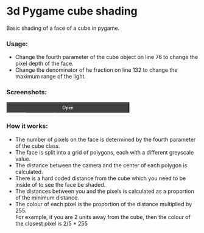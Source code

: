 # 3d Pygame cube shading
Basic shading of a face of a cube in pygame.
### Usage:
- Change the fourth parameter of the cube object on line 76 to change the pixel depth of the face.
- Change the denominator of he fraction on line 132 to change the maximum range of the light.
### Screenshots:
![alt text](https://github.com/michael-gif/cmd-custom/blob/master/other/open_button.png "The cube being shaded.")  
### How it works:
- The number of pixels on the face is determined by the fourth parameter of the cube class.
- The face is split into a grid of polygons, each with a different greyscale value.
- The distance between the camera and the center of each polygon is calculated.
- There is a hard coded distance from the cube which you need to be inside of to see the face be shaded.
- The distances between you and the pixels is calculated as a proportion of the minimum distance.
- The colour of each pixel is the proportion of the distance multiplied by 255.  
For example, if you are 2 units away from the cube, then the colour of the closest pixel is 2/5 * 255
